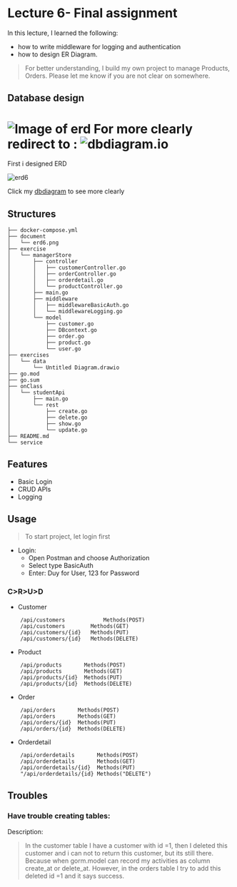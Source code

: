 # Lecture 6- Final assignment
In this lecture, I learned the following:
* how to write middleware for logging and authentication
* how to design ER Diagram.
> For better understanding, I build my own project to manage Products, Orders.
Please let me know if you are not clear on somewhere. 
## Database design 

![Image of erd](https://drive.google.com/file/d/1ptGOt5LO6Fo5hebS4PcXUL5iZnHHGo6d/view)
For more clearly redirect to : ![dbdiagram.io](https://dbdiagram.io/d/61244f236dc2bb6073b80b93)
=======
First i designed ERD

![erd6](https://user-images.githubusercontent.com/44527223/130604872-018291af-c9f4-4afa-a733-4fd9ae46c5e7.png)

Click my [dbdiagram](https://dbdiagram.io/d/61244f236dc2bb6073b80b93)  to see more clearly   


## Structures 
```
├── docker-compose.yml
├── document
│   └── erd6.png
├── exercise
│   └── managerStore
│       ├── controller
│       │   ├── customerController.go
│       │   ├── orderController.go
│       │   ├── orderdetail.go
│       │   └── productController.go
│       ├── main.go
│       ├── middleware
│       │   ├── middlewareBasicAuth.go
│       │   └── middlewareLogging.go
│       └── model
│           ├── customer.go
│           ├── DBcontext.go
│           ├── order.go
│           ├── product.go
│           └── user.go
├── exercises
│   └── data
│       └── Untitled Diagram.drawio
├── go.mod
├── go.sum
├── onClass
│   └── studentApi
│       ├── main.go
│       └── rest
│           ├── create.go
│           ├── delete.go
│           ├── show.go
│           └── update.go
├── README.md
└── service
```

## Features
* Basic Login
* CRUD APIs
* Logging

## Usage
> To start project, let login first

* Login: 
  * Open Postman and choose Authorization
  * Select type BasicAuth
  * Enter: Duy for User, 123 for Password 
### C>R>U>D 
* Customer
```t
    /api/customers            Methods(POST)
	/api/customers        Methods(GET)
	/api/customers/{id}   Methods(PUT)
	/api/customers/{id}   Methods(DELETE)
```
  * Product
```t
	/api/products       Methods(POST)
	/api/products       Methods(GET)
	/api/products/{id}  Methods(PUT)
	/api/products/{id}  Methods(DELETE)
```
  * Order
```t
	/api/orders       Methods(POST)
	/api/orders       Methods(GET)
	/api/orders/{id}  Methods(PUT)
	/api/orders/{id}  Methods(DELETE)
```
  * Orderdetail
```t
	/api/orderdetails       Methods(POST)
	/api/orderdetails       Methods(GET)
	/api/orderdetails/{id}  Methods(PUT)
	"/api/orderdetails/{id} Methods("DELETE")
```


## Troubles
### Have trouble creating tables: 
Description:
>In the customer table I have a customer with id =1, then I deleted this customer and i can not  to return this customer, but its still there. Because when gorm.model can record my  activities as column create_at or delete_at. However, in the orders table I try to add this deleted  id =1 and it says success.
